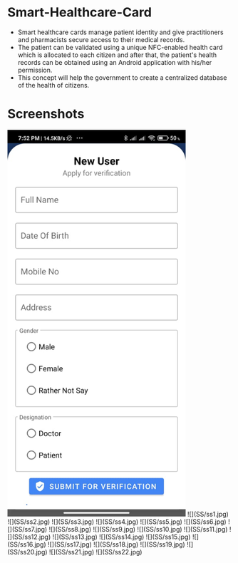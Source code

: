 # Smart-Healthcare-Card
- Smart healthcare cards manage patient identity and give practitioners and pharmacists secure access to their medical records.
- The patient can be validated using a unique NFC-enabled health card which is allocated to each citizen and after that, the patient's health records can be obtained using an Android application with his/her permission. 
- This concept will help the government to create a centralized database of the health of citizens.

# Screenshots
<img width="400" src="SS/ss1.jpg">
![](SS/ss1.jpg)
![](SS/ss2.jpg)
![](SS/ss3.jpg)
![](SS/ss4.jpg)
![](SS/ss5.jpg)
![](SS/ss6.jpg)
![](SS/ss7.jpg)
![](SS/ss8.jpg)
![](SS/ss9.jpg)
![](SS/ss10.jpg)
![](SS/ss11.jpg)
![](SS/ss12.jpg)
![](SS/ss13.jpg)
![](SS/ss14.jpg)
![](SS/ss15.jpg)
![](SS/ss16.jpg)
![](SS/ss17.jpg)
![](SS/ss18.jpg)
![](SS/ss19.jpg)
![](SS/ss20.jpg)
![](SS/ss21.jpg)
![](SS/ss22.jpg)
